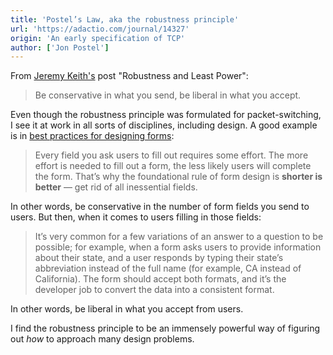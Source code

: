 ```yaml
---
title: 'Postel’s Law, aka the robustness principle'
url: 'https://adactio.com/journal/14327'
origin: 'An early specification of TCP'
author: ['Jon Postel']
---
```


From [Jeremy Keith's](https://adactio.com/) post "Robustness and Least Power":

> Be conservative in what you send, be liberal in what you accept.

Even though the robustness principle was formulated for packet-switching, I see it at work in all sorts of disciplines, including design. A good example is in [best practices for designing forms](https://www.smashingmagazine.com/2018/08/best-practices-for-mobile-form-design/):

> Every field you ask users to fill out requires some effort. The more effort is needed to fill out a form, the less likely users will complete the form. That’s why the foundational rule of form design is **shorter is better** — get rid of all inessential fields.

In other words, be conservative in the number of form fields you send to users. But then, when it comes to users filling in those fields:

> It’s very common for a few variations of an answer to a question to be possible; for example, when a form asks users to provide information about their state, and a user responds by typing their state’s abbreviation instead of the full name (for example, CA instead of California). The form should accept both formats, and it’s the developer job to convert the data into a consistent format.

In other words, be liberal in what you accept from users.

I find the robustness principle to be an immensely powerful way of figuring out _how_ to approach many design problems.
